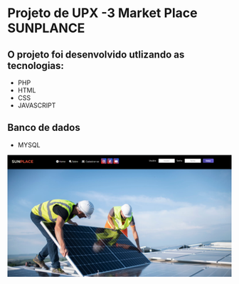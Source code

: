 # Projeto de UPX -3 Market Place SUNPLANCE

## O projeto foi desenvolvido utlizando as tecnologias:
- PHP
- HTML
- CSS
- JAVASCRIPT

## Banco de dados
- MYSQL


![ALT Text](img/tela-sunplace-3.png)
